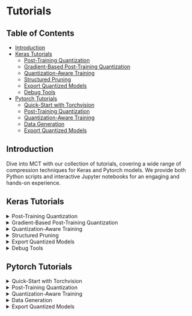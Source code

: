 # Tutorials

## Table of Contents
- [Introduction](#introduction)
- [Keras Tutorials](#keras-tutorials)
  - [Post-Training Quantization](#keras-ptq)
  - [Gradient-Based Post-Training Quantization](#keras-gptq)
  - [Quantization-Aware Training](#keras-qat)
  - [Structured Pruning](#keras-pruning)
  - [Export Quantized Models](#keras-export)
  - [Debug Tools](#keras-debug)
- [Pytorch Tutorials](#pytorch-tutorials)
  - [Quick-Start with Torchvision](#pytorch-quickstart-torchvision)
  - [Post-Training Quantization](#pytorch-ptq)
  - [Quantization-Aware Training](#pytorch-qat)
  - [Data Generation](#pytorch-data-generation)
  - [Export Quantized Models](#pytorch-export)

## Introduction
Dive into MCT with our collection of tutorials, covering a wide 
range of compression techniques for Keras and Pytorch models. We provide
both Python scripts and interactive Jupyter notebooks for an
engaging and hands-on experience.


## Keras Tutorials

<details id="keras-ptq">
  <summary>Post-Training Quantization</summary>
  
  | Tutorial                     | Included Features                                                                                   |
  |------------------------------|-----------------------------------------------------------------------------------------------------|
  | [MobileNetV2](tutorials/notebooks/keras/ptq/example_keras_imagenet.ipynb)  | &#x2705; PTQ                                                                                        |
  | [Mixed-Precision MobileNetV2](tutorials/notebooks/keras/ptq/example_keras_mobilenet_mixed_precision.ipynb) | &#x2705; PTQ <br/> &#x2705; Mixed-Precision                                                         |
  | [Nanodet-Plus](tutorials/notebooks/keras/ptq/example_keras_nanodet_plus.ipynb)             | &#x2705; PTQ                                                                                        |
  | [YoloV8-nano](tutorials/notebooks/keras/ptq/example_keras_yolov8n.ipynb)              | &#x2705; PTQ                                                                                        |
  | [EfficientDetLite0](tutorials/notebooks/keras/ptq/example_keras_effdet_lite0.ipynb) | &#x2705; PTQ <br/> &#x2705; [sony-custom-layers](https://github.com/sony/custom_layers) integration |

</details>

<details id="keras-gptq">
  <summary>Gradient-Based Post-Training Quantization</summary>

  | Tutorial                     | Included Features       |
  |------------------------------|---------------|
  | [MobileNetV2](tutorials/notebooks/keras/gptq/example_keras_mobilenet_gptq.ipynb)           | &#x2705; GPTQ |

</details>

<details id="keras-qat">
  <summary>Quantization-Aware Training</summary>
  
  | Tutorial                                                                          | Included Features      |
  |-----------------------------------------------------------------------------------|--------------|
  | [QAT on MNIST](tutorials/notebooks/keras/gptq/example_keras_mobilenet_gptq.ipynb) | &#x2705; QAT |

</details>


<details id="keras-pruning">
  <summary>Structured Pruning</summary>

  | Tutorial                                                            | Included Features          |
  |---------------------------------------------------------------------|------------------|
  | [Fully-Connected Model Pruning](tutorials/notebooks/keras/pruning/example_keras_pruning_mnist.ipynb) | &#x2705; Pruning |

</details>

<details id="keras-export">
  <summary>Export Quantized Models</summary>

  | Tutorial                                                                              | Included Features         |
  |---------------------------------------------------------------------------------------|-----------------|
  | [Exporter Usage](tutorials/notebooks/keras/export/example_keras_export.ipynb) | &#x2705; Export |
  
</details>

<details id="keras-debug">
  <summary>Debug Tools</summary>

  | Tutorial                                                                            | Included Features       |
  |-------------------------------------------------------------------------------------|-------------------------|
  | [Network Editor Usage](tutorials/notebooks/keras/debug_tools/example_keras_network_editor.ipynb) | &#x2705; Network Editor |
  
</details>

## Pytorch Tutorials


<details id="pytorch-quickstart-torchvision">
  <summary>Quick-Start with Torchvision</summary>
  
  | Tutorial                                                                                                        |
  |-----------------------------------------------------------------------------------------------------------------|
  | [Quick Start - Torchvision Pretrained Model](tutorials/notebooks/pytorch/example_quick_start_torchvision.ipynb) |

</details>


<details id="pytorch-ptq">
  <summary>Post-Training Quantization</summary>
  
  | Tutorial                                                                                                                              | Included Features                                                                                   |
  |---------------------------------------------------------------------------------------------------------------------------------------|-----------------------------------------------------------------------------------------------------|
  | [Training & Quantizing Model on MNIST](tutorials/notebooks/pytorch/ptq/example_pytorch_quantization_mnist.ipynb)                      | &#x2705; PTQ                                                                                        |
  | [Mixed-Precision MobileNetV2 on Cifar100](tutorials/notebooks/pytorch/ptq/example_pytorch_mobilenetv2_cifar100_mixed_precision.ipynb) | &#x2705; PTQ <br/> &#x2705; Mixed-Precision                                                         |
  | [SSDLite MobileNetV3 Quantization](tutorials/notebooks/pytorch/ptq/example_pytorch_ssdlite_mobilenetv3.ipynb)                                    | &#x2705; PTQ                                                                                        |

</details>



<details id="pytorch-qat">
  <summary>Quantization-Aware Training</summary>
  
  | Tutorial                                                                          | Included Features      |
  |-----------------------------------------------------------------------------------|--------------|
  | [QAT on MNIST](tutorials/notebooks/pytorch/qat/example_pytorch_qat.py) | &#x2705; QAT |

</details>

<details id="pytorch-data-generation">
  <summary>Data Generation</summary>
  
  | Tutorial                                                                                                                          | Included Features                                              |
  |-----------------------------------------------------------------------------------------------------------------------------------|----------------------------------------------------------------|
  | [Data-Free Quantization using Data Generation](tutorials/notebooks/pytorch/data_generation/example_pytorch_data_generation.ipynb) | &#x2705; Data-Free Quantization <br/> &#x2705; Data Generation |

</details>


<details id="pytorch-export">
  <summary>Export Quantized Models</summary>

  | Tutorial                                                                              | Included Features         |
  |---------------------------------------------------------------------------------------|-----------------|
  | [Exporter Usage](tutorials/notebooks/pytorch/export/example_pytorch_export.ipynb) | &#x2705; Export |
  
</details>

